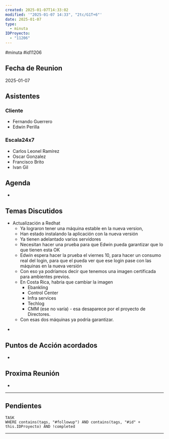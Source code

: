 ```yaml
---
created: 2025-01-07T14:33:02
modified: '"2025-01-07 14:33", "2tc/G1T+6"'
date: 2025-01-07
type:
  - minuta
IDProyecto:
  - "11206"
---
```


#minuta 
#id11206

## Fecha de Reunion
2025-01-07

## Asistentes

### Cliente
* Fernando Guerrero
* Edwin Perilla
### Escala24x7
- Carlos Leonel Ramírez
-  Oscar Gonzalez
- Francisco Brito
- Ivan Gil

## Agenda
* 
## Temas Discutidos
- Actualización a Redhat
	* Ya lograron tener una máquina estable en la nueva version,
	* Han estado instalando la aplicación con la nueva versión
	* Ya tienen adelantado varios servidores
	* Necesitan hacer una prueba para que Edwin pueda garantizar que lo que tienen esta OK
	* Edwin espera hacer la prueba el viernes 10, para hacer un consumo real del login, para que el pueda ver que ese login pase con las máquinas en la nueva versión
	* Con eso ya podríamos decir que tenemos una imagen certificada para ambientes previos.
	* En Costa Rica, habria que cambiar la imagen
		* Ebankling
		* Control Center
		* Infra services
		* Techlog
		* CMM (ese no varía) - esa desaparece por el proyecto de Directores.
	* Con esas dos máquinas ya podría garantizar.
* 

## Puntos de Acción acordados
- 

## Proxima Reunión
*   

--- 
## Pendientes

```dataview
TASK
WHERE contains(tags, "#followup") AND contains(tags, "#id" + this.IDProyecto) AND !completed
```

---
